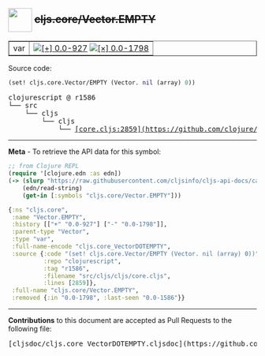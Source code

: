 ## <img width="48px" valign="middle" src="http://i.imgur.com/Hi20huC.png"> ~~cljs.core/Vector.EMPTY~~

 <table border="1">
<tr>

<td>var</td>
<td><a href="https://github.com/cljsinfo/cljs-api-docs/tree/0.0-927"><img valign="middle" alt="[+] 0.0-927" src="https://img.shields.io/badge/+-0.0--927-lightgrey.svg"></a> <a href="https://github.com/cljsinfo/cljs-api-docs/tree/0.0-1798"><img valign="middle" alt="[×] 0.0-1798" src="https://img.shields.io/badge/×-0.0--1798-red.svg"></a> </td>
</tr>
</table>






Source code:

```clj
(set! cljs.core.Vector/EMPTY (Vector. nil (array) 0))
```

 <pre>
clojurescript @ r1586
└── src
    └── cljs
        └── cljs
            └── <ins>[core.cljs:2859](https://github.com/clojure/clojurescript/blob/r1586/src/cljs/cljs/core.cljs#L2859)</ins>
</pre>


---

__Meta__ - To retrieve the API data for this symbol:

```clj
;; from Clojure REPL
(require '[clojure.edn :as edn])
(-> (slurp "https://raw.githubusercontent.com/cljsinfo/cljs-api-docs/catalog/cljs-api.edn")
    (edn/read-string)
    (get-in [:symbols "cljs.core/Vector.EMPTY"]))
```

```clj
{:ns "cljs.core",
 :name "Vector.EMPTY",
 :history [["+" "0.0-927"] ["-" "0.0-1798"]],
 :parent-type "Vector",
 :type "var",
 :full-name-encode "cljs.core_VectorDOTEMPTY",
 :source {:code "(set! cljs.core.Vector/EMPTY (Vector. nil (array) 0))",
          :repo "clojurescript",
          :tag "r1586",
          :filename "src/cljs/cljs/core.cljs",
          :lines [2859]},
 :full-name "cljs.core/Vector.EMPTY",
 :removed {:in "0.0-1798", :last-seen "0.0-1586"}}

```

---

__Contributions__ to this document are accepted as Pull Requests to the following file:

 <pre>
[cljsdoc/cljs.core_VectorDOTEMPTY.cljsdoc](https://github.com/cljsinfo/cljs-api-docs/blob/master/cljsdoc/cljs.core_VectorDOTEMPTY.cljsdoc)
</pre>

